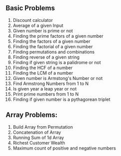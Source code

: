## Basic Problems
1. Discount calculator
2. Average of a given Input
3. Given number is prime or not
4. Finding the prime factors of a given number
5. Finding the factors of a given number
6. Finding the factorial of a given number
7. Finding permutations and combinations
8. Finding reverse of a given string
9. Finding if given string is a palidrome or not
10. Finding the HCF of a number
11. Finding the LCM of a number
12. Given number is Armstong's Number or not
13. Find Armstrong Numbers from 1 to N
14. Is given year a leap year or not
15. Print prime numbers from 1 to N
16. Finding if given number is a pythagorean triplet

## Array Problems:
1. Build Array from Permutation
2. Concatenation of Array
3. Running Sum of 1d Array
4. Richest Customer Wealth
5. Maximum count of positive and negative numbers
